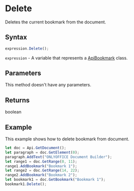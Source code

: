 # Delete

Deletes the current bookmark from the document.

## Syntax

```javascript
expression.Delete();
```

`expression` - A variable that represents a [ApiBookmark](../ApiBookmark.md) class.

## Parameters

This method doesn't have any parameters.

## Returns

boolean

## Example

This example shows how to delete bookmark from document.

```javascript editor-docx
let doc = Api.GetDocument();
let paragraph = doc.GetElement(0);
paragraph.AddText("ONLYOFFICE Document Builder");
let range1 = doc.GetRange(0, 11);
range1.AddBookmark("Bookmark 1");
let range2 = doc.GetRange(14, 22);
range2.AddBookmark("Bookmark 2");
let bookmark1 = doc.GetBookmark("Bookmark 1");
bookmark1.Delete();

```

